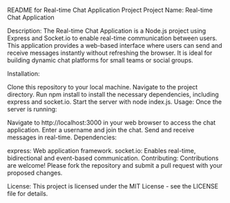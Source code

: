 README for Real-time Chat Application Project
Project Name: Real-time Chat Application

Description:
The Real-time Chat Application is a Node.js project using Express and Socket.io to enable real-time communication between users. This application provides a web-based interface where users can send and receive messages instantly without refreshing the browser. It is ideal for building dynamic chat platforms for small teams or social groups.

Installation:

Clone this repository to your local machine.
Navigate to the project directory.
Run npm install to install the necessary dependencies, including express and socket.io.
Start the server with node index.js.
Usage:
Once the server is running:

Navigate to http://localhost:3000 in your web browser to access the chat application.
Enter a username and join the chat.
Send and receive messages in real-time.
Dependencies:

express: Web application framework.
socket.io: Enables real-time, bidirectional and event-based communication.
Contributing:
Contributions are welcome! Please fork the repository and submit a pull request with your proposed changes.

License:
This project is licensed under the MIT License - see the LICENSE file for details.
